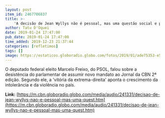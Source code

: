 ```yaml
---
layout: post
item_id: 2467706837
title: >-
    'A decisão de Jean Wyllys não é pessoal, mas uma questão social e política grave', diz Freixo
author: Tatu D'Oquei
date: 2019-01-24 17:47:00
pub_date: 2019-01-24 17:47:00
time_added: 2019-12-23 21:37:44
categories: [refletimos]
tags: []
image: https://estaticos.globoradio.globo.com/fotos/2019/01/ade75353-e585-4493-8926-55db243f5ac6.png.640x360_q75_box-0%2C51%2C635%2C408_crop_detail.jpg
---
```


O deputado federal eleito Marcelo Freixo, do PSOL, falou sobre a desistência do parlamentar de assumir novo mandato ao Jornal da CBN 2ª edição. Segundo ele, a 'vitória da extrema-direita' aponta o crescimento da intolerância e da violência no país.

**Link:** [https://m.cbn.globoradio.globo.com/media/audio/241331/decisao-de-jean-wyllys-nao-e-pessoal-mas-uma-quest.htm](https://m.cbn.globoradio.globo.com/media/audio/241331/decisao-de-jean-wyllys-nao-e-pessoal-mas-uma-quest.htm)

